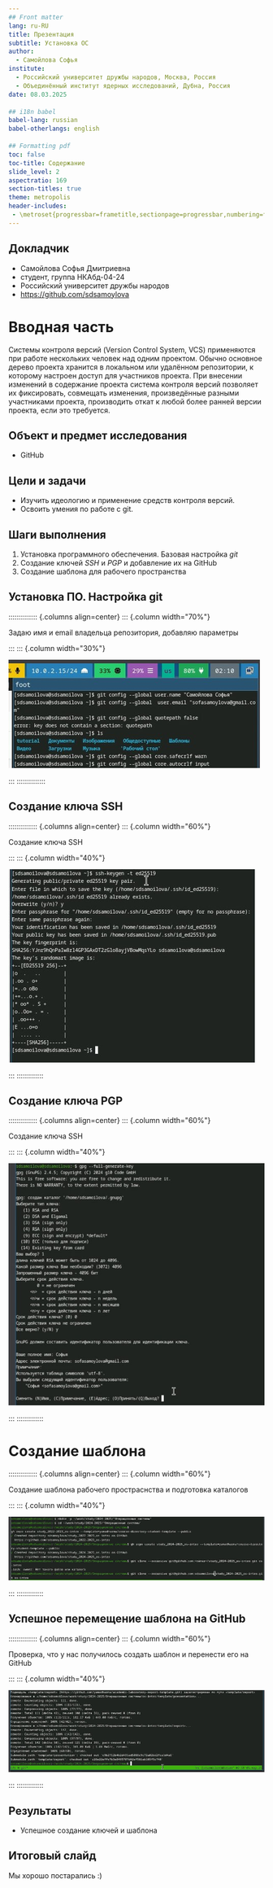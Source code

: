 ```yaml
---
## Front matter
lang: ru-RU
title: Презентация
subtitle: Установка ОС
author:
  - Самойлова Софья
institute:
  - Российский университет дружбы народов, Москва, Россия
  - Объединённый институт ядерных исследований, Дубна, Россия
date: 08.03.2025

## i18n babel
babel-lang: russian
babel-otherlangs: english

## Formatting pdf
toc: false
toc-title: Содержание
slide_level: 2
aspectratio: 169
section-titles: true
theme: metropolis
header-includes:
 - \metroset{progressbar=frametitle,sectionpage=progressbar,numbering=fraction}
---
```


## Докладчик

  * Самойлова Софья Дмитриевна
  * студент, группа НКАбд-04-24
  * Российский университет дружбы народов
  * <https://github.com/sdsamoylova>

# Вводная часть

Системы контроля версий (Version Control System, VCS) применяются при работе нескольких человек над одним проектом. Обычно основное дерево проекта хранится в локальном или удалённом репозитории, к которому настроен доступ для участников проекта. При внесении изменений в содержание проекта система контроля версий позволяет их фиксировать, совмещать изменения, произведённые разными участниками проекта, производить откат к любой более ранней версии проекта, если это требуется.


## Объект и предмет исследования

- GitHub

## Цели и задачи

- Изучить идеологию и применение средств контроля версий.
- Освоить умения по работе с git.


## Шаги выполнения

1. Установка программного обеспечения. Базовая настройка *git*
2. Создание ключей *SSH* и *PGP* и добавление их на GitHub
3. Создание шаблона для рабочего пространства

## Установка ПО. Настройка git

:::::::::::::: {.columns align=center}
::: {.column width="70%"}

Задаю имя и email владельца репозитория, добавляю параметры

:::
::: {.column width="30%"}

![Настройка git](./image/1.jpg)

:::
::::::::::::::
## Создание ключа SSH 

:::::::::::::: {.columns align=center}
::: {.column width="60%"}

Создание ключа SSH

:::
::: {.column width="40%"}

![Ключ SSH](./image/2.jpg)

:::
:::::::::::::

## Создание ключа PGP

:::::::::::::: {.columns align=center}
::: {.column width="60%"}

Создание ключа SSH

:::
::: {.column width="40%"}

![Ключ PGP](./image/4.jpg)

:::
:::::::::::::

# Создание шаблона

:::::::::::::: {.columns align=center}
::: {.column width="60%"}

Создание шаблона рабочего простраснства и подготовка каталогов  

:::
::: {.column width="40%"}

![Создание шаблона](./image/10.jpg)

:::
:::::::::::::

## Успешное перемещение шаблона на GitHub

:::::::::::::: {.columns align=center}
::: {.column width="60%"}

Проверка, что у нас получилось создать шаблон и перенести его на GitHub

:::
::: {.column width="40%"}

![Шаблон на GitHub ](./image/11.jpg)

:::
:::::::::::::

## Результаты

- Успешное создание ключей и шаблона 

## Итоговый слайд

Мы хорошо постарались :)
